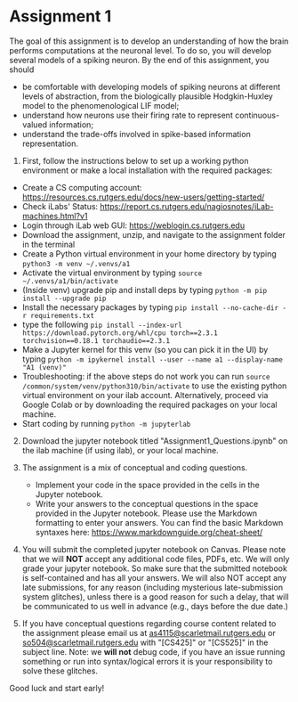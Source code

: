 # Assignment 1

The goal of this assignment is to develop an understanding of how the brain performs computations at the neuronal level. To do so, you will develop several models of a spiking neuron. By the end of this assignment, you should

- be comfortable with developing models of spiking neurons at different levels of abstraction, from the biologically plausible Hodgkin-Huxley model to the phenomenological LIF model;
- understand how neurons use their firing rate to represent continuous-valued information;
- understand the trade-offs involved in spike-based information representation.

1. First, follow the instructions below to set up a working python environment or make a local installation with the required packages:

- Create a CS computing account: https://resources.cs.rutgers.edu/docs/new-users/getting-started/
- Check iLabs' Status: https://report.cs.rutgers.edu/nagiosnotes/iLab-machines.html?v1
- Login through iLab web GUI: https://weblogin.cs.rutgers.edu
- Download the assignment, unzip, and navigate to the assignment folder in the terminal
- Create a Python virtual environment in your home directory by typing `python3 -m venv ~/.venvs/a1`
- Activate the virtual environment by typing `source ~/.venvs/a1/bin/activate`
- (Inside venv) upgrade pip and install deps by typing `python -m pip install --upgrade pip`
- Install the necessary packages by typing `pip install --no-cache-dir -r requirements.txt`
- type the following `pip install --index-url https://download.pytorch.org/whl/cpu torch==2.3.1 torchvision==0.18.1 torchaudio==2.3.1`
- Make a Jupyter kernel for this venv (so you can pick it in the UI) by typing `python -m ipykernel install --user --name a1 --display-name "A1 (venv)"`
- Troubleshooting: if the above steps do not work you can run `source /common/system/venv/python310/bin/activate` to use the existing python virtual environment on your ilab account. Alternatively, proceed via Google Colab or by downloading the required packages on your local machine. 
- Start coding by running `python -m jupyterlab`

2. Download the jupyter notebook titled "Assignment1_Questions.ipynb" on the ilab machine (if using ilab), or your local machine.

3. The assignment is a mix of conceptual and coding questions.

   - Implement your code in the space provided in the cells in the Jupyter notebook.
   - Write your answers to the conceptual questions in the space provided in the Jupyter notebook. Please use the Markdown formatting to enter your answers. You can find the basic Markdown syntaxes here: https://www.markdownguide.org/cheat-sheet/

4. You will submit the completed jupyter notebook on Canvas. Please note that we will **NOT** accept any additional code files, PDFs, etc. We will only grade your jupyter notebook. So make sure that the submitted notebook is self-contained and has all your answers. We will also NOT accept any late submissions, for any reason (including mysterious late-submission system glitches), unless there is a good reason for such a delay, that will be communicated to us well in advance (e.g., days before the due date.)

5. If you have conceptual questions regarding course content related to the assignment please email us at as4115@scarletmail.rutgers.edu or so504@scarletmail.rutgers.edu with "[CS425]" or "[CS525]" in the subject line. Note: we **will not** debug code, if you have an issue running something or run into syntax/logical errors it is your responsibility to solve these glitches.

Good luck and start early!
